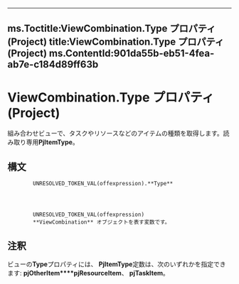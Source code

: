 

---
ms.Toctitle:ViewCombination.Type プロパティ (Project)
title:ViewCombination.Type プロパティ (Project)
ms.ContentId:901da55b-eb51-4fea-ab7e-c184d89ff63b
---
# ViewCombination.Type プロパティ (Project)




組み合わせビューで、タスクやリソースなどのアイテムの種類を取得します。読み取り専用**PjItemType**。

## 構文

            UNRESOLVED_TOKEN_VAL(offexpression).**Type**




            UNRESOLVED_TOKEN_VAL(offexpression)
            **ViewCombination** オブジェクトを表す変数です。



## 注釈
ビューの**Type**プロパティには、 **PjItemType**定数は、次のいずれかを指定できます: **pjOtherItem****pjResourceItem**、 **pjTaskItem**。





